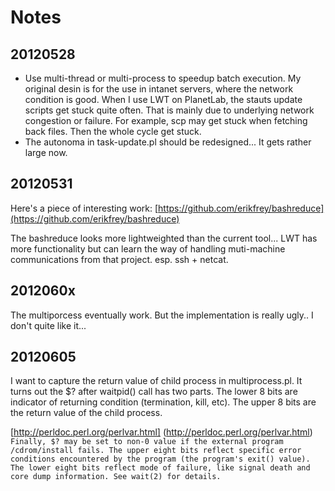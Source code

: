 Notes
====

20120528
----

   * Use multi-thread or multi-process to speedup 
   batch execution. My original desin is for the 
   use in intanet servers, where the network 
   condition is good. When I use LWT on PlanetLab, 
   the stauts update scripts get stuck quite 
   often. That is mainly due to underlying network
   congestion or failure. For example, scp may get
   stuck when fetching back files. Then the whole 
   cycle get stuck. 
   * The autonoma in task-update.pl should be 
   redesigned... It gets rather large now. 

20120531
----

Here's a piece of interesting work: 
[https://github.com/erikfrey/bashreduce](https://github.com/erikfrey/bashreduce)

The bashreduce looks more lightweighted than the current tool... 
LWT has more functionality but can learn the way of handling 
muti-machine communications from that project. esp. ssh + netcat. 

2012060x
----

The multiporcess eventually work. But the implementation is really ugly..
I don't quite like it...

20120605
----

I want to capture the return value of child process in multiprocess.pl. 
It turns out the $? after waitpid() call has two parts. 
The lower 8 bits are indicator of returning condition
(termination, kill, etc). The upper 8 bits are the return 
value of the child process. 

[http://perldoc.perl.org/perlvar.html]
(http://perldoc.perl.org/perlvar.html)
``
Finally, $? may be set to non-0 value if the external program /cdrom/install fails. The upper eight bits reflect specific error conditions encountered by the program (the program's exit() value). The lower eight bits reflect mode of failure, like signal death and core dump information. See wait(2) for details.
``
